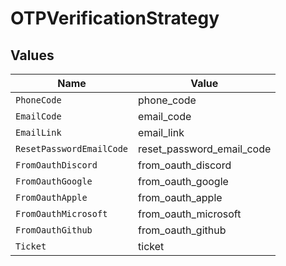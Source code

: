 # OTPVerificationStrategy


## Values

| Name                      | Value                     |
| ------------------------- | ------------------------- |
| `PhoneCode`               | phone_code                |
| `EmailCode`               | email_code                |
| `EmailLink`               | email_link                |
| `ResetPasswordEmailCode`  | reset_password_email_code |
| `FromOauthDiscord`        | from_oauth_discord        |
| `FromOauthGoogle`         | from_oauth_google         |
| `FromOauthApple`          | from_oauth_apple          |
| `FromOauthMicrosoft`      | from_oauth_microsoft      |
| `FromOauthGithub`         | from_oauth_github         |
| `Ticket`                  | ticket                    |